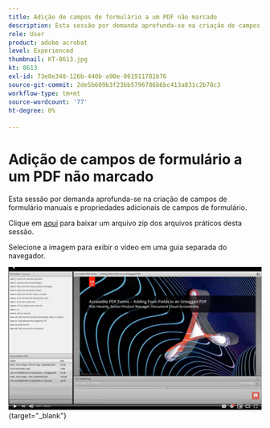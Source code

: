 ```yaml
---
title: Adição de campos de formulário a um PDF não marcado
description: Esta sessão por demanda aprofunda-se na criação de campos de formulário manuais e propriedades adicionais de campos de formulário
role: User
product: adobe acrobat
level: Experienced
thumbnail: KT-8613.jpg
kt: 8613
exl-id: 73e0e348-126b-440b-a90e-061911781b76
source-git-commit: 2de5b609b3f23bb5796786b6bc413a831c2b78c3
workflow-type: tm+mt
source-wordcount: '77'
ht-degree: 0%

---
```


# Adição de campos de formulário a um PDF não marcado

Esta sessão por demanda aprofunda-se na criação de campos de formulário manuais e propriedades adicionais de campos de formulário.

Clique em [aqui](../assets/accessibilitysession6.zip) para baixar um arquivo zip dos arquivos práticos desta sessão.

Selecione a imagem para exibir o vídeo em uma guia separada do navegador.

[![Vídeo da sessão 6](../assets/Accessibilitysession6_YT.png)](https://youtu.be/xh4pJQiY0nw){target="_blank"}
